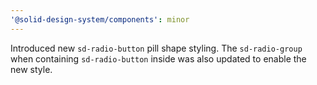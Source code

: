 ```yaml
---
'@solid-design-system/components': minor
---
```


Introduced new `sd-radio-button` pill shape styling. The `sd-radio-group` when containing `sd-radio-button` inside was also updated to enable the new style.
